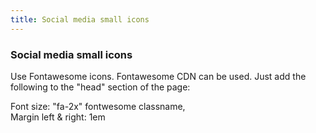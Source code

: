 ```yaml
---
title: Social media small icons
---
```

### Social media small icons

Use Fontawesome icons. Fontawesome CDN can be used. Just add the following to the "head" section of the page:  
  
<link href="//maxcdn.bootstrapcdn.com/font-awesome/4.7.0/css/font-awesome.min.css" rel="stylesheet">  
  
Font size: "fa-2x" fontwesome classname,  
Margin left & right: 1em  